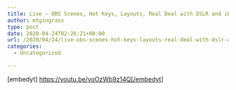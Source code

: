 ```yaml
---
title: Live – OBS Scenes, Hot Keys, Layouts, Real Deal with DSLR and iPhone Input
author: mtgingrass
type: post
date: 2020-04-24T02:26:21+00:00
url: /2020/04/24/live-obs-scenes-hot-keys-layouts-real-deal-with-dslr-and-iphone-input/
categories:
  - Uncategorized

---
```

[embedyt] https://youtu.be/yoOzWb9z14Q[/embedyt]